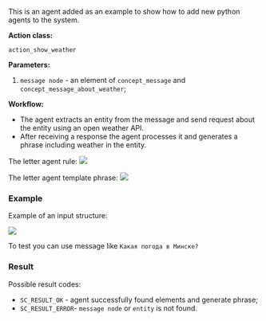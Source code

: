This is an agent added as an example to show how to add new python agents to the system.  

**Action class:**

`action_show_weather`

**Parameters:**

1. `message node` - an element of `concept_message` and `concept_message_about_weather`;

**Workflow:**

* The agent extracts an entity from the message and send request about the entity using an open weather API. 
* After receiving a response the agent processes it and generates a phrase including weather in the entity.

The letter agent rule:
<img src="../images/lr_message_about_weather.png"></img>

The letter agent template phrase:
<img src="../images/concept_phrase_about_weather.png"></img>

### Example

Example of an input structure:

<img src="../images/ShowWeatherAgentExample.png"></img>

To test you can use message like `Какая погода в Минске?`

### Result

Possible result codes:

* `SC_RESULT_OK` - agent successfully found elements and generate phrase;
* `SC_RESULT_ERROR`- `message node` or `entity` is not found.
